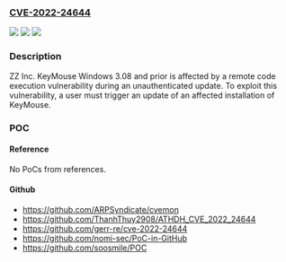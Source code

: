 ### [CVE-2022-24644](https://cve.mitre.org/cgi-bin/cvename.cgi?name=CVE-2022-24644)
![](https://img.shields.io/static/v1?label=Product&message=n%2Fa&color=blue)
![](https://img.shields.io/static/v1?label=Version&message=n%2Fa&color=blue)
![](https://img.shields.io/static/v1?label=Vulnerability&message=n%2Fa&color=brighgreen)

### Description

ZZ Inc. KeyMouse Windows 3.08 and prior is affected by a remote code execution vulnerability during an unauthenticated update. To exploit this vulnerability, a user must trigger an update of an affected installation of KeyMouse.

### POC

#### Reference
No PoCs from references.

#### Github
- https://github.com/ARPSyndicate/cvemon
- https://github.com/ThanhThuy2908/ATHDH_CVE_2022_24644
- https://github.com/gerr-re/cve-2022-24644
- https://github.com/nomi-sec/PoC-in-GitHub
- https://github.com/soosmile/POC

